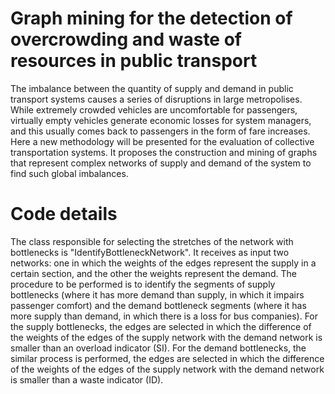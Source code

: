 # Graph mining for the detection of overcrowding and waste of resources in public transport

The imbalance between the quantity of supply and demand in public transport systems causes a series of disruptions in large metropolises. While extremely crowded vehicles are uncomfortable for passengers, virtually empty vehicles generate economic losses for system managers, and this usually comes back to passengers in the form of fare increases. Here a new methodology will be presented for the evaluation of collective transportation systems. It proposes the construction and mining of graphs that represent complex networks of supply and demand of the system to find such global imbalances.

# Code details

The class responsible for selecting the stretches of the network with bottlenecks is "IdentifyBottleneckNetwork". It receives as input two networks: one in which the weights of the edges represent the supply in a certain section, and the other the weights represent the demand. The procedure to be performed is to identify the segments of supply bottlenecks (where it has more demand than supply, in which it impairs passenger comfort) and the demand bottleneck segments (where it has more supply than demand, in which there is a loss for bus companies). For the supply bottlenecks, the edges are selected in which the difference of the weights of the edges of the supply network with the demand network is smaller than an overload indicator (SI). For the demand bottlenecks, the similar process is performed, the edges are selected in which the difference of the weights of the edges of the supply network with the demand network is smaller than a waste indicator (ID).
